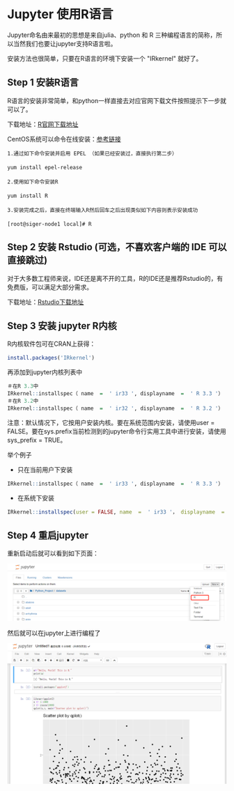 # Jupyter 使用R语言

Jupyter命名由来最初的思想是来自julia、python 和 R 三种编程语言的简称，所以当然我们也要让jupyter支持R语言啦。

安装方法也很简单，只要在R语言的环境下安装一个 "IRkernel" 就好了。

## Step 1 安装R语言
R语言的安装非常简单，和python一样直接去对应官网下载文件按照提示下一步就可以了。 

下载地址：[R官网下载地址](https://cloud.r-project.org/)

CentOS系统可以命令在线安装：[参考链接](https://www.cnblogs.com/awishfullyway/p/6371157.html)
```
1.通过如下命令安装并启用 EPEL （如果已经安装过，直接执行第二步）

yum install epel-release

2.使用如下命令安装R

yum install R

3.安装完成之后，直接在终端输入R然后回车之后出现类似如下内容则表示安装成功

[root@siger-node1 local]# R
```

## Step 2 安装 Rstudio (可选，不喜欢客户端的 IDE 可以直接跳过)
对于大多数工程师来说，IDE还是离不开的工具，R的IDE还是推荐Rstudio的，有免费版，可以满足大部分需求。

下载地址：[Rstudio下载地址](https://www.rstudio.com/products/rstudio/download/)

## Step 3 安装 jupyter R内核

R内核软件包可在CRAN上获得：
```R
install.packages('IRkernel')
```
再添加到jupyter内核列表中
```R
＃在R 3.3中
IRkernel::installspec（ name  =  ' ir33 ', displayname  =  ' R 3.3 '）
＃在R 3.2中
IRkernel::installspec（ name  =  ' ir32 ', displayname  =  ' R 3.2 '）
```

注意：默认情况下，它按用户安装内核。要在系统范围内安装，请使用user = FALSE。要在sys.prefix当前检测到的jupyter命令行实用工具中进行安装，请使用sys_prefix = TRUE。

举个例子

- 只在当前用户下安装
```R
IRkernel::installspec（ name  =  ' ir33 ', displayname  =  ' R 3.3 '）
```
- 在系统下安装
```R
IRkernel::installspec(user = FALSE, name  =  ' ir33 '， displayname  =  ' R 3.3 ')
```

## Step 4 重启jupyter
重新启动后就可以看到如下页面：

![](https://github.com/Hourout/Jupyter-Extra-Features/blob/master/image/Rkernel.png)

然后就可以在jupyter上进行编程了

![](https://github.com/Hourout/Jupyter-Extra-Features/blob/master/image/Rexample.png)
